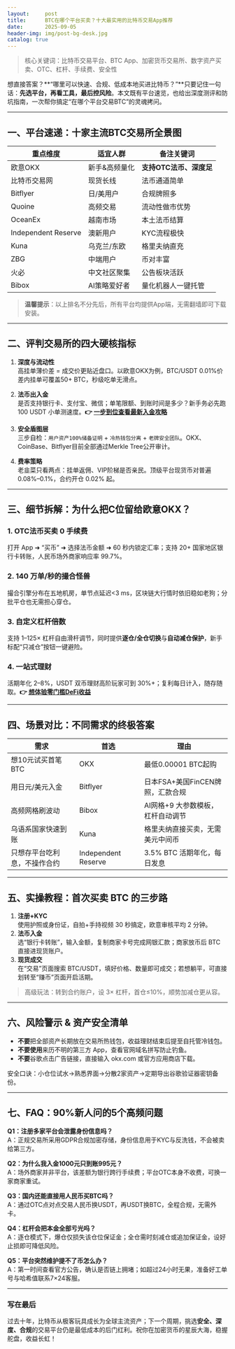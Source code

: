 ```yaml
---
layout:     post
title:      BTC在哪个平台买卖？十大最实用的比特币交易App推荐
date:       2025-09-05
header-img: img/post-bg-desk.jpg
catalog: true
---
```


> 核心关键词：比特币交易平台、BTC App、加密货币交易所、数字资产买卖、OTC、杠杆、手续费、安全性

想直接答案？**“哪里可以快速、合规、低成本地买进比特币？”**只要记住一句话：**先选平台，再看工具，最后控风险**。本文既有平台速览，也给出深度测评和防坑指南，一次帮你搞定“在哪个平台交易BTC”的灵魂拷问。

---

## 一、平台速递：十家主流BTC交易所全景图

| 重点维度       | 适宜人群         | 备注关键词         |
|----------------|------------------|--------------------|
| 欧意OKX        | 新手&高频量化    | **支持OTC法币、深度足** |
| 比特币交易网   | 现货长线          | 法币通道简单        |
| Bitflyer       | 日/美用户        | 合规牌照多          |
| Quoine         | 高频交易          | 流动性做市优势       |
| OceanEx        | 越南市场          | 本土法币结算        |
| Independent Reserve | 澳新用户   | KYC流程极快         |
| Kuna           | 乌克兰/东欧       | 格里夫纳直充        |
| ZBG            | 中端用户          | 币对丰富            |
| 火必           | 中文社区聚集      | 公告板块活跃        |
| Bibox          | AI策略爱好者      | 量化机器人一键托管   |

> **温馨提示**：以上排名不分先后，所有平台均提供App端，无需翻墙即可下载安装。

---

## 二、评判交易所的四大硬核指标

1. **深度与流动性**  
   高挂单薄价差 = 成交价更贴近盘口。以欧意OKX为例，BTC/USDT 0.01%价差内挂单可覆盖50+ BTC，秒级吃单无滑点。

2. **法币出入金**  
   是否支持银行卡、支付宝、微信；单笔限额、到账时间是多少？新手务必先跑 100 USDT 小单测速度。**👉 [一步到位查看最新入金攻略](https://okxdog.com/)**

3. **安全盾图层**  
   三步自检：`用户资产100%储备证明` + `冷热钱包分离` + `老牌安全团队`。OKX、CoinBase、Bitflyer目前全部通过Merkle Tree公开审计。

4. **费率策略**  
   老韭菜只看两点：挂单返佣、VIP阶梯是否亲民。顶级平台现货币对普遍 0.08%–0.1%，合约开仓 0.02% 起。

---

## 三、细节拆解：为什么把C位留给欧意OKX？

### 1. OTC法币买卖 0 手续费  
打开 App ➜ “买币” ➜ 选择法币金额 ➜ 60 秒内锁定汇率；支持 20+ 国家地区银行卡转账，人民币场外商家响应率 99.7%。

### 2. 140 万单/秒的撮合怪兽  
撮合引擎分布在五地机房，单节点延迟<3 ms，区块链大行情时依旧稳如老狗；分批平仓也无需担心穿仓。

### 3. 自定义杠杆倍数  
支持 1–125× 杠杆自由滑杆调节，同时提供**逐仓/全仓切换**与**自动减仓保护**，新手标配“只减仓”按钮一键避险。

### 4. 一站式理财  
活期年化 2–8%，USDT 双币理财高阶玩家可到 30%+；复利每日计入，随存随取。**👉 [想体验零门槛DeFi收益](https://okxdog.com/)**

---

## 四、场景对比：不同需求的终极答案

| 需求                             | 首选        | 理由                                   |
|----------------------------------|-------------|----------------------------------------|
| 想10元试买首笔BTC                | OKX         | 最低0.00001 BTC起购                    |
| 用日元/美元入金                  | Bitflyer    | 日本FSA+美国FinCEN牌照，汇款合规          |
| 高频网格刷波动                   | Bibox       | AI网格+9 大参数模板，杠杆自动调节          |
| 乌语系国家快速到账               | Kuna        | 格里夫纳直接买卖，无需美元中间币            |
| 只想存平台吃利息，不操作合约     | Independent Reserve | 3.5% BTC 活期年化，每日发息           |

---

## 五、实操教程：首次买卖 BTC 的三步路

1. **注册+KYC**  
   使用护照或身份证，自拍+手持视频 30 秒搞定，欧意审核平均 2 分钟。  
2. **法币入金**  
   选“银行卡转账”，输入金额，复制商家卡号完成网银汇款；商家放币后 BTC 直接进现货账户。  
3. **现货成交**  
   在“交易”页面搜索 BTC/USDT，填好价格、数量即可成交；若想躺平，可直接划转至“赚币”页面开启活期。

> 高级玩法：转到合约账户，设 3× 杠杆，首仓≤10%，顺势加减仓更从容。

---

## 六、风险警示 & 资产安全清单

- **不要**把全部资产长期放在交易所热钱包，收益理财结束后提至自托管冷钱包。  
- **不要使用**来历不明的第三方 App，查看官网域名拼写防止钓鱼。  
- **不要**谷歌点击广告链接，直接输入 okx.com 或官方应用商店下载。

安全口诀：小仓位试水→熟悉界面→分散2家资产→定期导出谷歌验证器密钥备份。

---

## 七、FAQ：90%新人问的5个高频问题

**Q1：注册多家平台会泄露身份信息吗？**  
A：正规交易所采用GDPR合规加密存储，身份信息用于KYC与反洗钱，不会被卖给第三方。

**Q2：为什么我入金1000元只到账995元？**  
A：场外商家并非平台，该差额为银行跨行手续费；平台OTC本身不收费，可换一家商家重试。

**Q3：国内还能直接用人民币买BTC吗？**  
A：通过OTC点对点交易人民币换USDT，再USDT换BTC，全程合规，无需外卡。

**Q4：杠杆会把本金全部亏光吗？**  
A：逐仓模式下，爆仓仅损失该仓位保证金；全仓需时刻减仓或追加保证金，设好止损即可降低风险。

**Q5：平台突然维护提不了币怎么办？**  
A：第一时间查看官方公告，确认是否链上拥堵；如超过24小时无果，准备好工单号与哈希值联系7×24客服。

---

### 写在最后

过去十年，比特币从极客玩具成长为全球主流资产；下一个周期，挑选**安全、深度、合规**的交易平台仍是最低成本的后门红利。祝你在加密货币的星辰大海，稳握舵盘，收益长虹！